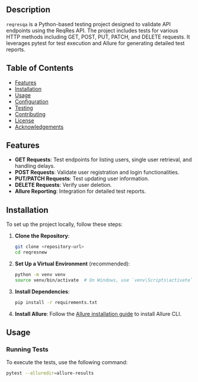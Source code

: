 ## Description

`reqresqa` is a Python-based testing project designed to validate API endpoints using the ReqRes API. The project includes tests for various HTTP methods including GET, POST, PUT, PATCH, and DELETE requests. It leverages pytest for test execution and Allure for generating detailed test reports.

## Table of Contents

- [Features](#features)
- [Installation](#installation)
- [Usage](#usage)
- [Configuration](#configuration)
- [Testing](#testing)
- [Contributing](#contributing)
- [License](#license)
- [Acknowledgements](#acknowledgements)

## Features

- **GET Requests**: Test endpoints for listing users, single user retrieval, and handling delays.
- **POST Requests**: Validate user registration and login functionalities.
- **PUT/PATCH Requests**: Test updating user information.
- **DELETE Requests**: Verify user deletion.
- **Allure Reporting**: Integration for detailed test reports.

## Installation

To set up the project locally, follow these steps:

1. **Clone the Repository**:
    ```bash
    git clone <repository-url>
    cd reqresnew
    ```

2. **Set Up a Virtual Environment** (recommended):
    ```bash
    python -m venv venv
    source venv/bin/activate  # On Windows, use `venv\Scripts\activate`
    ```

3. **Install Dependencies**:
    ```bash
    pip install -r requirements.txt
    ```

4. **Install Allure**:
    Follow the [Allure installation guide](https://docs.qameta.io/allure/) to install Allure CLI.

## Usage

### Running Tests

To execute the tests, use the following command:

```bash
pytest --alluredir=allure-results